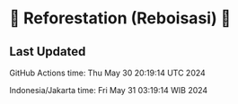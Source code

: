
# 🌳 Reforestation (Reboisasi) 🌲

## Last Updated

GitHub Actions time: Thu May 30 20:19:14 UTC 2024

Indonesia/Jakarta time: Fri May 31 03:19:14 WIB 2024
